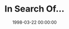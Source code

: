 ---
layout: series
series: "In Search Of..."
permalink: "/in-search-of/"
title: "In Search Of..."
date: 1998-03-22 00:00:00
endDate: 1998-04-19 00:00:00
description: "We answer the top five questions about Christianity. "
src: "http://s3.amazonaws.com/crossroads-media/images/GenericCrnerSign.jpg"
---
